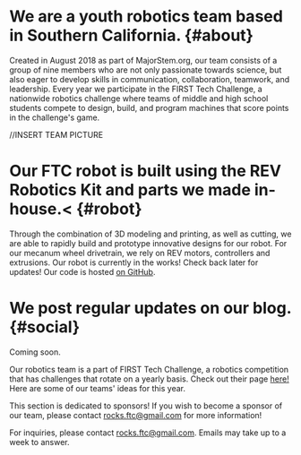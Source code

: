 # We are a youth robotics team based in Southern California. {#about}
Created in August 2018 as part of MajorStem.org, our team consists of a group of nine members who are not only passionate towards science, but also eager to develop skills in communication, collaboration, teamwork, and leadership. Every year we participate in the FIRST Tech Challenge, a nationwide robotics challenge where teams of middle and high school students compete to design, build, and program machines that score points in the challenge's game.

//INSERT TEAM PICTURE

# Our FTC robot is built using the REV Robotics Kit and parts we made in-house.< {#robot}
Through the combination of 3D modeling and printing, as well as cutting, we are able to rapidly build and prototype innovative designs for our robot. For our mecanum wheel drivetrain, we rely on REV motors, controllers and extrusions. Our robot is currently in the works! Check back later for updates! Our code is hosted [on GitHub](https://github.com/15303/UltimateGoal).

# We post regular updates on our blog. {#social}
Coming soon.

Our robotics team is a part of FIRST Tech Challenge, a robotics competition that has challenges that rotate on a yearly basis. Check out their page [here!](https://www.firstinspires.org/robotics/ftc) 
Here are some of our teams' ideas for this year.

This section is dedicated to sponsors! If you wish to become a sponsor of our team, please contact rocks.ftc@gmail.com for more information!

For inquiries, please contact rocks.ftc@gmail.com. Emails may take up to a week to answer.
